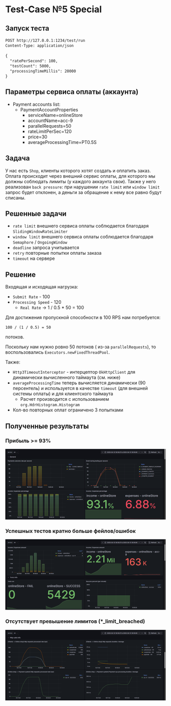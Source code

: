 # Test-Case №5 Special

## Запуск теста
```http request
POST http://127.0.0.1:1234/test/run
Content-Type: application/json

{
  "ratePerSecond": 100,
  "testCount": 5000,
  "processingTimeMillis": 20000
}
```

## Параметры сервиса оплаты (аккаунта)

* Payment accounts list:
    + PaymentAccountProperties
        - serviceName=onlineStore
        - accountName=acc-9
        - parallelRequests=50
        - rateLimitPerSec=120
        - price=30
        - averageProcessingTime=PT0.5S

## Задача

У нас есть `Shop`, клиенты которого хотят создать и оплатить заказ. Оплата происходит через внешний сервис оплаты,
для которого мы должны соблюдать лимиты (у каждого аккаунта свои). Также у него реализован `back pressure`:
при нарушении `rate limit` или `window limit` запрос будет отклонен, а деньги за обращение к нему все равно будут списаны.

## Решенные задачи

* `rate limit` внешнего сервиса оплаты соблюдается благодаря `SlidingWindowRateLimiter`
* `window limit` внешнего сервиса оплаты соблюдается благодаря `Semaphore` / `OngoingWindow`
* `deadline` запроса учитывается
* `retry` повторные попытки оплаты заказа
* `timeout` на сервере

## Решение

Входящая и исходящая нагрузка:
* `Submit Rate` - 100
* `Processing Speed` - 120
    + `Real Rate` -> 1 / 0.5 * 50 = 100

Для достижения пропускной способности в 100 RPS нам потребуется:
```
100 / (1 / 0.5) = 50
```
потоков.

Поскольку нам нужно ровно 50 потоков ( из-за `parallelRequests`), то воспользовались `Executors.newFixedThreadPool`. <br />

Также:
* `Http3TimeoutInterceptor` - интерцептор `OkHttpClient` для динамически вычисленного таймаута (см. ниже)
* `averageProcessingTime` теперь вычисляется динамически (90 персентель) и используется в качестве `timeout` (для внешней системы оплаты) и для клиентского таймаута
    + Расчет производится с использованием `org.HdrHistogram.Histogram`
* Кол-во повторных оплат ограничено 3 попытками



## Полученные результаты

### Прибыль >= 93%
![](/doc/images/metrics_1.png)
### Успешных тестов кратно больше фейлов/ошибок
![](/doc/images/metrics_2.png)
### Отсутствует превышение лимитов (*_limit_breached)
![](/doc/images/metrics_3.png)